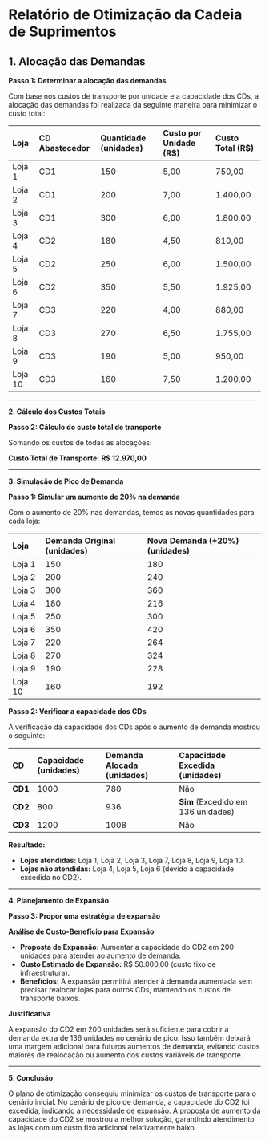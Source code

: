 # **Relatório de Otimização da Cadeia de Suprimentos**

## **1. Alocação das Demandas**

**Passo 1: Determinar a alocação das demandas**

Com base nos custos de transporte por unidade e a capacidade dos CDs, a alocação das demandas foi realizada da seguinte maneira para minimizar o custo total:

|**Loja**|**CD Abastecedor**|**Quantidade (unidades)**|**Custo por Unidade (R$)**|**Custo Total (R$)**|
| :- | :- | :- | :- | :- |
|Loja 1|CD1|150|5,00|750,00|
|Loja 2|CD1|200|7,00|1\.400,00|
|Loja 3|CD1|300|6,00|1\.800,00|
|Loja 4|CD2|180|4,50|810,00|
|Loja 5|CD2|250|6,00|1\.500,00|
|Loja 6|CD2|350|5,50|1\.925,00|
|Loja 7|CD3|220|4,00|880,00|
|Loja 8|CD3|270|6,50|1\.755,00|
|Loja 9|CD3|190|5,00|950,00|
|Loja 10|CD3|160|7,50|1\.200,00|

-----
**2. Cálculo dos Custos Totais**

**Passo 2: Cálculo do custo total de transporte**

Somando os custos de todas as alocações:

**Custo Total de Transporte:** **R$ 12.970,00**

-----
**3. Simulação de Pico de Demanda**

**Passo 1: Simular um aumento de 20% na demanda**

Com o aumento de 20% nas demandas, temos as novas quantidades para cada loja:

|**Loja**|**Demanda Original (unidades)**|**Nova Demanda (+20%) (unidades)**|
| :- | :- | :- |
|Loja 1|150|180|
|Loja 2|200|240|
|Loja 3|300|360|
|Loja 4|180|216|
|Loja 5|250|300|
|Loja 6|350|420|
|Loja 7|220|264|
|Loja 8|270|324|
|Loja 9|190|228|
|Loja 10|160|192|

**Passo 2: Verificar a capacidade dos CDs**

A verificação da capacidade dos CDs após o aumento de demanda mostrou o seguinte:

|**CD**|**Capacidade (unidades)**|**Demanda Alocada (unidades)**|**Capacidade Excedida (unidades)**|
| :- | :- | :- | :- |
|**CD1**|1000|780|Não|
|**CD2**|800|936|**Sim** (Excedido em 136 unidades)|
|**CD3**|1200|1008|Não|

**Resultado:**

- **Lojas atendidas:** Loja 1, Loja 2, Loja 3, Loja 7, Loja 8, Loja 9, Loja 10.
- **Lojas não atendidas:** Loja 4, Loja 5, Loja 6 (devido à capacidade excedida no CD2).
-----
**4. Planejamento de Expansão**

**Passo 3: Propor uma estratégia de expansão**

**Análise de Custo-Benefício para Expansão**

- **Proposta de Expansão:** Aumentar a capacidade do CD2 em 200 unidades para atender ao aumento de demanda.
- **Custo Estimado de Expansão:** R$ 50.000,00 (custo fixo de infraestrutura).
- **Benefícios:** A expansão permitirá atender à demanda aumentada sem precisar realocar lojas para outros CDs, mantendo os custos de transporte baixos.

**Justificativa**

A expansão do CD2 em 200 unidades será suficiente para cobrir a demanda extra de 136 unidades no cenário de pico. Isso também deixará uma margem adicional para futuros aumentos de demanda, evitando custos maiores de realocação ou aumento dos custos variáveis de transporte.

-----
**5. Conclusão**

O plano de otimização conseguiu minimizar os custos de transporte para o cenário inicial. No cenário de pico de demanda, a capacidade do CD2 foi excedida, indicando a necessidade de expansão. A proposta de aumento da capacidade do CD2 se mostrou a melhor solução, garantindo atendimento às lojas com um custo fixo adicional relativamente baixo.

